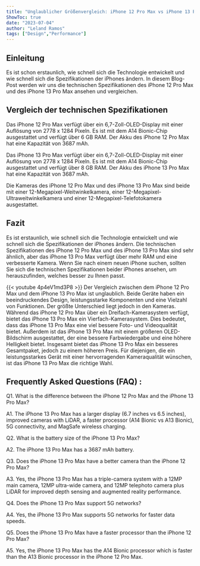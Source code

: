 ```yaml
---
title: "Unglaublicher Größenvergleich: iPhone 12 Pro Max vs iPhone 13 Pro Max!"
ShowToc: true 
date: "2023-07-04"
author: "Leland Ramos" 
tags: ["Design","Performance"]
---
```

## Einleitung

Es ist schon erstaunlich, wie schnell sich die Technologie entwickelt und wie schnell sich die Spezifikationen der iPhones ändern. In diesem Blog-Post werden wir uns die technischen Spezifikationen des iPhone 12 Pro Max und des iPhone 13 Pro Max ansehen und vergleichen. 

## Vergleich der technischen Spezifikationen

Das iPhone 12 Pro Max verfügt über ein 6,7-Zoll-OLED-Display mit einer Auflösung von 2778 x 1284 Pixeln. Es ist mit dem A14 Bionic-Chip ausgestattet und verfügt über 6 GB RAM. Der Akku des iPhone 12 Pro Max hat eine Kapazität von 3687 mAh. 

Das iPhone 13 Pro Max verfügt über ein 6,7-Zoll-OLED-Display mit einer Auflösung von 2778 x 1284 Pixeln. Es ist mit dem A14 Bionic-Chip ausgestattet und verfügt über 8 GB RAM. Der Akku des iPhone 13 Pro Max hat eine Kapazität von 3687 mAh. 

Die Kameras des iPhone 12 Pro Max und des iPhone 13 Pro Max sind beide mit einer 12-Megapixel-Weitwinkelkamera, einer 12-Megapixel-Ultraweitwinkelkamera und einer 12-Megapixel-Telefotokamera ausgestattet. 

## Fazit

Es ist erstaunlich, wie schnell sich die Technologie entwickelt und wie schnell sich die Spezifikationen der iPhones ändern. Die technischen Spezifikationen des iPhone 12 Pro Max und des iPhone 13 Pro Max sind sehr ähnlich, aber das iPhone 13 Pro Max verfügt über mehr RAM und eine verbesserte Kamera. Wenn Sie nach einem neuen iPhone suchen, sollten Sie sich die technischen Spezifikationen beider iPhones ansehen, um herauszufinden, welches besser zu Ihnen passt.

{{< youtube 4p4eV1md3P8 >}} 
Der Vergleich zwischen dem iPhone 12 Pro Max und dem iPhone 13 Pro Max ist unglaublich. Beide Geräte haben ein beeindruckendes Design, leistungsstarke Komponenten und eine Vielzahl von Funktionen. Der größte Unterschied liegt jedoch in den Kameras. Während das iPhone 12 Pro Max über ein Dreifach-Kamerasystem verfügt, bietet das iPhone 13 Pro Max ein Vierfach-Kamerasystem. Dies bedeutet, dass das iPhone 13 Pro Max eine viel bessere Foto- und Videoqualität bietet. Außerdem ist das iPhone 13 Pro Max mit einem größeren OLED-Bildschirm ausgestattet, der eine bessere Farbwiedergabe und eine höhere Helligkeit bietet. Insgesamt bietet das iPhone 13 Pro Max ein besseres Gesamtpaket, jedoch zu einem höheren Preis. Für diejenigen, die ein leistungsstarkes Gerät mit einer hervorragenden Kameraqualität wünschen, ist das iPhone 13 Pro Max die richtige Wahl.

## Frequently Asked Questions (FAQ) :
Q1. What is the difference between the iPhone 12 Pro Max and the iPhone 13 Pro Max?

A1. The iPhone 13 Pro Max has a larger display (6.7 inches vs 6.5 inches), improved cameras with LiDAR, a faster processor (A14 Bionic vs A13 Bionic), 5G connectivity, and MagSafe wireless charging.

Q2. What is the battery size of the iPhone 13 Pro Max?

A2. The iPhone 13 Pro Max has a 3687 mAh battery.

Q3. Does the iPhone 13 Pro Max have a better camera than the iPhone 12 Pro Max?

A3. Yes, the iPhone 13 Pro Max has a triple-camera system with a 12MP main camera, 12MP ultra-wide camera, and 12MP telephoto camera plus LiDAR for improved depth sensing and augmented reality performance.

Q4. Does the iPhone 13 Pro Max support 5G networks?

A4. Yes, the iPhone 13 Pro Max supports 5G networks for faster data speeds.

Q5. Does the iPhone 13 Pro Max have a faster processor than the iPhone 12 Pro Max?

A5. Yes, the iPhone 13 Pro Max has the A14 Bionic processor which is faster than the A13 Bionic processor in the iPhone 12 Pro Max.


